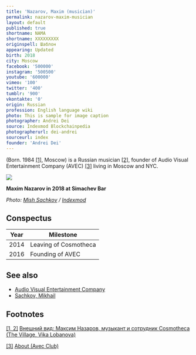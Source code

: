 ```yaml
---
title: 'Nazarov, Maxim (musician)'
permalink: nazarov-maxim-musician
layout: default
published: true
shortname: NAMA
shortname: XXXXXXXXX
originspell: Шаблон
appearing: Updated
birth: 2018
city: Moscow
facebook: '500000'
instagram: '500500'
youtube: '600000'
vimeo: '100'
twitter: '400'
tumblr: '900'
vkontakte: '0'
origin: Russian
profession: English language wiki
photo: This is sample for image caption
photographer: Andrei Dei
source: Indexmod Blockchainpedia
photographerurl: dei-andrei
sourceurl: index
founder: 'Andrei Dei'
---
```


(Born. 1984 <span id="a1">[\[1\]](#f1)</span>, Moscow) is a Russian musician <span id="a1">[\[2\]](#f1)</span>, founder of Audio Visual Entertainment Company (AVEC) <span id="a3">[\[3\]](#f3)</span> living in Moscow and NYC.

![](/images/{{page.permalink}}.jpg)

**Maxim Nazarov in 2018 at Simachev Bar**

*Photo: [Mish Sachkov](sachkov-mikhail) / [Indexmod](index)*

## Conspectus

|Year|Milestone|
|----|-----|
|2014|Leaving of Cosmotheca|
|2016|Founding of AVEC|


## See also

+ [Audio Visual Entertainment Company ](audio-visual-entertainment-company)
+ [Sachkov, Mikhail](sachkov-mikhail)


## Footnotes

[[1, 2]](#a1) <span id="f1"></span> [Внешний вид: Максим Назаров, музыкант и сотрудник Cosmotheca (The Village, Vika Lobanova)](http://www.the-village.ru/village/service-shopping/on-the-street/128509-vneshniy-vid-moskva-maksim-nazarov-muzykant-i-sotrudnik-cosmotheca)

[[3]](#a3) <span id="f3"></span> [About (Avec Club)](http://avec.club/avec---about.html)
